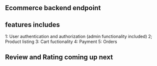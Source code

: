 ## Ecommerce backend endpoint

## features includes

1: User authentication and authorization (admin functionality included)
2; Product listing
3: Cart fuctionality
4: Payment
5: Orders

## Review and Rating coming up next
